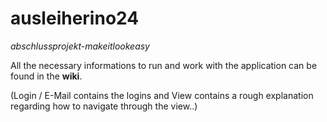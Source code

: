 # ausleiherino24
_abschlussprojekt-makeitlookeasy_

All the necessary informations to run and work with the application can be found in the **wiki**.

(Login / E-Mail contains the logins and View contains a rough explanation regarding how to navigate through the view..)
